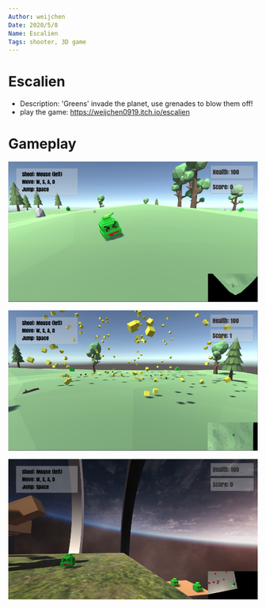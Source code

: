 ```yaml
---
Author: weijchen
Date: 2020/5/8
Name: Escalien
Tags: shooter, 3D game
---
```

# Escalien
* Description: 'Greens' invade the planet, use grenades to blow them off!
* play the game: https://weijchen0919.itch.io/escalien


# Gameplay
![img](1.png)

![img](2.png)

![img](3.png)